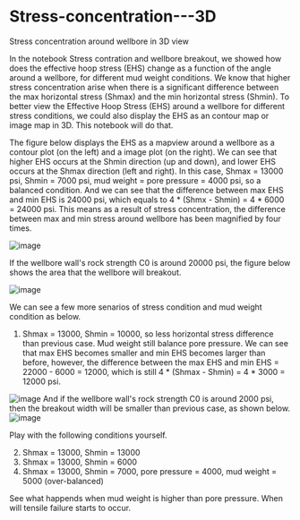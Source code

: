 # Stress-concentration---3D
Stress concentration around wellbore in 3D view

In the notebook Stress contration and wellbore breakout, we showed how does the effective hoop stress (EHS) change as a function of the angle around a wellbore, for different mud weight conditions. We know that higher stress concentration arise when there is a significant difference between the max horizontal stress (Shmax) and the min horizontal stress (Shmin). To better view the Effective Hoop Stress (EHS) around a wellbore for different stress conditions, we could also display the EHS as an contour map or image map in 3D. This notebook will do that.

The figure below displays the EHS as a mapview around a wellbore as a contour plot (on the left) and a image plot (on the right). We can see that higher EHS occurs at the Shmin direction (up and down), and lower EHS occurs at the Shmax direction (left and right). In this case, Shmax = 13000 psi, Shmin = 7000 psi, mud weight = pore pressure = 4000 psi, so a balanced condition. And we can see that the difference between max EHS and min EHS is 24000 psi, which equals to 4 * (Shmx - Shmin) = 4 * 6000 = 24000 psi. This means as a result of stress concentration, the difference between max and min stress around wellbore has been magnified by four times.

![image](https://github.com/user-attachments/assets/7c89ca07-d31a-43a7-80c0-a23bb438a2f8)

If the wellbore wall's rock strength C0 is around 20000 psi, the figure below shows the area that the wellbore will breakout.

![image](https://github.com/user-attachments/assets/49c601c1-2d65-482b-a24f-7d3dd608df5d)

We can see a few more senarios of stress condition and mud weight condition as below.

1. Shmax = 13000, Shmin = 10000, so less horizontal stress difference than previous case. Mud weight still balance pore pressure. We can see that max EHS becomes smaller and min EHS becomes larger than before, however, the difference between the max EHS and min EHS = 22000 - 6000 = 12000, which is still 4 * (Shmax - Shmin) = 4 * 3000 = 12000 psi.

![image](https://github.com/user-attachments/assets/ea0ab386-1124-47ea-a4d6-201ba2cc9f63)
And if the wellbore wall's rock strength C0 is around 2000 psi, then the breakout width will be smaller than previous case, as shown below.
![image](https://github.com/user-attachments/assets/a55ef46a-af45-40a2-aece-a7646c49f366)

Play with the following conditions yourself.

2. Shmax = 13000, Shmin = 13000
3. Shmax = 13000, Shmin = 6000
3. Shmax = 13000, Shmin = 7000, pore pressure = 4000, mud weight = 5000 (over-balanced)

See what happends when mud weight is higher than pore pressure. When will tensile failure starts to occur.
